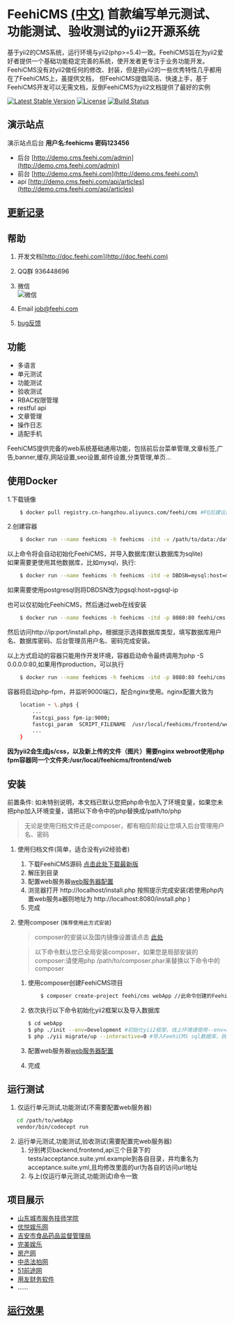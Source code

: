FeehiCMS  __[(中文)](docs/running_screenshot/README_EN.md)__  首款编写单元测试、功能测试、验收测试的yii2开源系统
===============================

基于yii2的CMS系统，运行环境与yii2(php>=5.4)一致。FeehiCMS旨在为yii2爱好者提供一个基础功能稳定完善的系统，使开发者更专注于业务功能开发。
FeehiCMS没有对yii2做任何的修改、封装，但是把yii2的一些优秀特性几乎都用在了FeehiCMS上，虽提供文档，
但FeehiCMS提倡简洁、快速上手，基于FeehiCMS开发可以无需文档，反倒FeehiCMS为yii2文档提供了最好的实例

[![Latest Stable Version](https://poser.pugx.org/feehi/cms/v/stable)](https://packagist.org/packages/feehi/cms)
[![License](https://poser.pugx.org/feehi/cms/license)](https://packagist.org/packages/feehi/cms)
[![Build Status](https://www.travis-ci.org/liufee/cms.svg?branch=master)](https://www.travis-ci.org/liufee/cms)


演示站点
-------
演示站点后台   **用户名:feehicms 密码123456**
* 后台 [http://demo.cms.feehi.com/admin](http://demo.cms.feehi.com/admin)
* 前台 [http://demo.cms.feehi.com](http://demo.cms.feehi.com/)
* api [http://demo.cms.feehi.com/api/articles](http://demo.cms.feehi.com/api/articles)


[更新记录](docs/UPGRADING.md)
-------


帮助
---------------
1. 开发文档[http://doc.feehi.com](http://doc.feehi.com)

2. QQ群 936448696

3. 微信 <br> ![微信](http://img-1251086492.cosgz.myqcloud.com/github/wechat.png)

4. Email job@feehi.com

5. [bug反馈](http://www.github.com/liufee/cms/issues)


功能
---------------
 * 多语言
 * 单元测试
 * 功能测试
 * 验收测试
 * RBAC权限管理
 * restful api
 * 文章管理 
 * 操作日志
 * 适配手机
 
 FeehiCMS提供完备的web系统基础通用功能，包括前后台菜单管理,文章标签,广告,banner,缓存,网站设置,seo设置,邮件设置,分类管理,单页...
 
 
使用Docker
-------
1.下载镜像
```bash
    $ docker pull registry.cn-hangzhou.aliyuncs.com/feehi/cms #FQ后建议直接使用docker pull feehi/cms
```
    
2.创建容器
```bash
    $ docker run --name feehicms -h feehicms -itd -v /path/to/data:/data -e DBDSN=sqlite:/data/feehi.db -e TablePrefix=feehi_ -e AdminUsername=admin -e AdminPassword=123456 -p 8080:80 feehi/cms
```
以上命令将会自动初始化FeehiCMS，并导入数据库(默认数据库为sqlite)  
如果需要更使用其他数据库，比如mysql，执行:  
```bash
    $ docker run --name feehicms -h feehicms -itd -e DBDSN=mysql:host=mysql-ip;dbname=feehi -e DBUser=dbuser -e DBPassword=dbpassword -e TablePrefix=feehi_ -e AdminUsername=admin -e AdminPassword=123456 -p 8080:80 feehi/cms
```
如果需要使用postgresql则将DBDSN改为pgsql:host=pgsql-ip  
  
也可以仅初始化FeehiCMS，然后通过web在线安装 
```bash
    $ docker run --name feehicms -h feehicms -itd -p 8080:80 feehi/cms -o start
```
然后访问http://ip:port/install.php，根据提示选择数据库类型，填写数据库用户名、数据库密码、后台管理员用户名、密码完成安装。  
  
  
以上方式启动的容器只能用作开发环境，容器启动命令最终调用为php -S 0.0.0.0:80,如果用作production，可以执行
```bash
    $ docker run --name feehicms -h feehicms -itd -p 8080:80 feehi/cms -m start
```
容器将启动php-fpm，并监听9000端口，配合nginx使用。nginx配置大致为
```bash
    location ~ \.php$ {
        ...
        fastcgi_pass fpm-ip:9000;
        fastcgi_param  SCRIPT_FILENAME  /usr/local/feehicms/frontend/web$fastcgi_script_name;
        ...
    }
```
**因为yii2会生成js/css，以及新上传的文件（图片）需要nginx webroot使用php fpm容器同一个文件夹:/usr/local/feehicms/frontend/web**


安装
---------------
前置条件: 如未特别说明，本文档已默认您把php命令加入了环境变量，如果您未把php加入环境变量，请把以下命令中的php替换成/path/to/php
> 无论是使用归档文件还是composer，都有相应阶段让您填入后台管理用户名、密码
1. 使用归档文件(简单，适合没有yii2经验者)
    1. 下载FeehiCMS源码 [点击此处下载最新版](http://resource-1251086492.cossh.myqcloud.com/Feehi_CMS.zip)
    2. 解压到目录 
    3. 配置web服务器[web服务器配置](docs/WEBSERVER_CONFIG.md)
    4. 浏览器打开 http://localhost/install.php 按照提示完成安装(若使用php内置web服务a器则地址为 http://localhost:8080/install.php )
    5. 完成
    
2. 使用composer (`推荐使用此方式安装`) 
     >composer的安装以及国内镜像设置请点击 [此处](https://developer.aliyun.com/composer)
     
     >以下命令默认您已全局安装composer，如果您是局部安装的composer:请使用php /path/to/composer.phar来替换以下命令中的composer
     
     1. 使用composer创建FeehiCMS项目
        
        ```bash
            $ composer create-project feehi/cms webApp //此命令创建的FeehiCMS项目不能平滑升级新版本(目录结构简单,目前主力维护版本)
        ```
     2. 依次执行以下命令初始化yii2框架以及导入数据库
         ```bash
         $ cd webApp
         $ php ./init --env=Development #初始化yii2框架，线上环境请使用--env=Production
         $ php ./yii migrate/up --interactive=0 #导入FeehiCMS sql数据库，执行此步骤之前请先到common/config/main-local.php修改成正确的数据库配置
         ```
     3. 配置web服务器[web服务器配置](docs/WEBSERVER_CONFIG.md)
     4. 完成
 
 
 
运行测试
-------
1. 仅运行单元测试,功能测试(不需要配置web服务器)
 ```bash
    cd /path/to/webApp
    vendor/bin/codecept run
 ```
2. 运行单元测试,功能测试,验收测试(需要配置完web服务器)
    1. 分别拷贝backend,frontend,api三个目录下的tests/acceptance.suite.yml.example到各自目录，并均重名为acceptance.suite.yml,且均修改里面的url为各自的访问url地址
    2. 与上(仅运行单元测试,功能测试)命令一致


项目展示
------------
* [山东城市服务技师学院](http://www.sdcc.edu.cn/)   
* [优悦娱乐网](http://www.qqyouyue.com/)  
* [吉安市食品药品监督管理局](http://www.jamsda.gov.cn/)  
* [完美娱乐](http://www.qqwanmei.com/)  
* [房产网](http://www.itufang.cn/)
* [中丞法拍网](http://www.fapaihouse.com/)  
* [51前途网](http://www.51uit.com/) 
* [用友财务软件](http://www.myyonyou.cn/) 
*  ......


[运行效果](docs/running_screenshot)
---------
